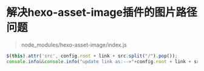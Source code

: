# 解决hexo-asset-image插件的图片路径问题

> node_modules/hexo-asset-image/index.js

```js
$(this).attr('src', config.root + link + src.split("/").pop());
console.info&&console.info("update link as:-->"+config.root + link + src.split("/").pop());
```
